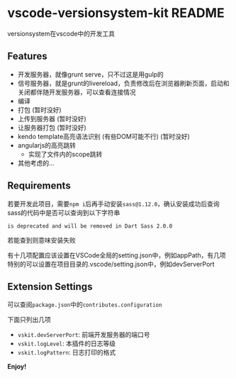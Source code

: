 # vscode-versionsystem-kit README

versionsystem在vscode中的开发工具

## Features

- 开发服务器，就像grunt serve，只不过这是用gulp的
- 信号服务器，就是grunt的livereload，负责修改后在浏览器刷新页面，启动和关闭都伴随开发服务器，可以查看连接情况
- 编译
- 打包 (暂时没好)
- 上传到服务器 (暂时没好)
- 让服务器打包 (暂时没好)
- kendo template高亮语法识别 (有些DOM可能不行) (暂时没好)
- angularjs的高亮跳转
    - 实现了文件内的scope跳转
- 其他考虑的...

## Requirements

若要开发此项目，需要`npm i`后再手动安装`sass@1.12.0`，确认安装成功后查询sass的代码中是否可以查询到以下字符串
```
is deprecated and will be removed in Dart Sass 2.0.0
```
若能查到则意味安装失败

有十几项配置应该设置在VSCode全局的setting.json中，例如appPath，有几项特别的可以设置在项目目录的.vscode/setting.json中，例如devServerPort

## Extension Settings

可以查阅`package.json`中的`contributes.configuration`

下面只列出几项

* `vskit.devServerPort`: 前端开发服务器的端口号
* `vskit.logLevel`: 本插件的日志等级
* `vskit.logPattern`: 日志打印的格式

**Enjoy!**
